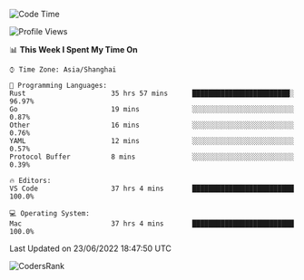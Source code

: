 <!--START_SECTION:waka-->
![Code Time](http://img.shields.io/badge/Code%20Time-1%2C435%20hrs%206%20mins-blue)

![Profile Views](http://img.shields.io/badge/Profile%20Views-12-blue)

📊 **This Week I Spent My Time On** 

```text
⌚︎ Time Zone: Asia/Shanghai

💬 Programming Languages: 
Rust                     35 hrs 57 mins      ████████████████████████░   96.97% 
Go                       19 mins             ░░░░░░░░░░░░░░░░░░░░░░░░░   0.87% 
Other                    16 mins             ░░░░░░░░░░░░░░░░░░░░░░░░░   0.76% 
YAML                     12 mins             ░░░░░░░░░░░░░░░░░░░░░░░░░   0.57% 
Protocol Buffer          8 mins              ░░░░░░░░░░░░░░░░░░░░░░░░░   0.39%

🔥 Editors: 
VS Code                  37 hrs 4 mins       █████████████████████████   100.0%

💻 Operating System: 
Mac                      37 hrs 4 mins       █████████████████████████   100.0%

```


 Last Updated on 23/06/2022 18:47:50 UTC
<!--END_SECTION:waka-->

![CodersRank](https://cr-skills-chart-widget.azurewebsites.net/api/api?username=BugenZhao&padding=16&tooltip=true&branding=false&sort-by-score=true&skills=Rust%2C%20Swift%2C%20C%2C%20TypeScript%2C%20Java%2C%20Go%2C%20Dart%2C%20C%2B%2B%2C%20Python%2C%20Assembly%2C%20Shell%2C%20Kotlin)
